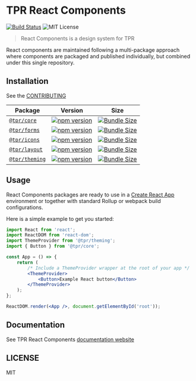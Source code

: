 # TPR React Components

[license-badge]: https://img.shields.io/npm/l/react-components.svg?style=flat-square

[![Build Status](https://dev.azure.com/thepensionsregulator/TPR/_apis/build/status/Scheme%20Returns/react-components?branchName=develop)](https://dev.azure.com/thepensionsregulator/TPR/_build/latest?definitionId=1011&branchName=develop)
![MIT License][license-badge]

> React Components is a design system for TPR

React components are maintained following a multi-package approach where
components are packaged and published individually, but combined under this
single repository.

## Installation

See the [CONTRIBUTING](./CONTRIBUTING.md)

| Package                            | Version                                                 | Size                                                     |
| ---------------------------------- | ------------------------------------------------------- | -------------------------------------------------------- |
| [`@tpr/core`](packages/core)       | [![npm version][core npm version]][core npm link]       | [![Bundle Size][core size bundle]][core size link]       |
| [`@tpr/forms`](packages/forms)     | [![npm version][forms npm version]][forms npm link]     | [![Bundle Size][forms size bundle]][forms size link]     |
| [`@tpr/icons`](packages/icons)     | [![npm version][icons npm version]][icons npm link]     | [![Bundle Size][icons size bundle]][icons size link]     |
| [`@tpr/layout`](packages/layout)   | [![npm version][layout npm version]][layout npm link]   | [![Bundle Size][layout size bundle]][layout size link]   |
| [`@tpr/theming`](packages/theming) | [![npm version][theming npm version]][theming npm link] | [![Bundle Size][theming size bundle]][theming size link] |

[core npm version]: https://flat.badgen.net/npm/v/@tpr/core
[core npm link]: https://www.npmjs.com/package/@tpr/core
[core size bundle]: https://flat.badgen.net/bundlephobia/minzip/@tpr/core
[core size link]: https://bundlephobia.com/result?p=@tpr/core
[forms npm version]: https://flat.badgen.net/npm/v/@tpr/forms
[forms npm link]: https://www.npmjs.com/package/@tpr/forms
[forms size bundle]: https://flat.badgen.net/bundlephobia/minzip/@tpr/forms
[forms size link]: https://bundlephobia.com/result?p=@tpr/forms
[icons npm version]: https://flat.badgen.net/npm/v/@tpr/icons
[icons npm link]: https://www.npmjs.com/package/@tpr/icons
[icons size bundle]: https://flat.badgen.net/bundlephobia/minzip/@tpr/icons
[icons size link]: https://bundlephobia.com/result?p=@tpr/icons
[layout npm version]: https://flat.badgen.net/npm/v/@tpr/layout
[layout npm link]: https://www.npmjs.com/package/@tpr/layout
[layout size bundle]: https://flat.badgen.net/bundlephobia/minzip/@tpr/layout
[layout size link]: https://bundlephobia.com/result?p=@tpr/layout
[theming npm version]: https://flat.badgen.net/npm/v/@tpr/theming
[theming npm link]: https://www.npmjs.com/package/@tpr/theming
[theming size bundle]: https://flat.badgen.net/bundlephobia/minzip/@tpr/theming
[theming size link]: https://bundlephobia.com/result?p=@tpr/theming

## Usage

React Components packages are ready to use in a
[Create React App](https://create-react-app.dev/) environment or together
with standard Rollup or webpack build configurations.

Here is a simple example to get you started:

```jsx
import React from 'react';
import ReactDOM from 'react-dom';
import ThemeProvider from '@tpr/theming';
import { Button } from '@tpr/core';

const App = () => {
	return (
		/* Include a ThemeProvider wrapper at the root of your app */
		<ThemeProvider>
			<Button>Example React button</Button>
		</ThemeProvider>
	);
};

ReactDOM.render(<App />, document.getElementById('root'));
```

## Documentation

See TPR React Components [documentation website](https://tpr.netlify.com/)

## LICENSE

MIT
